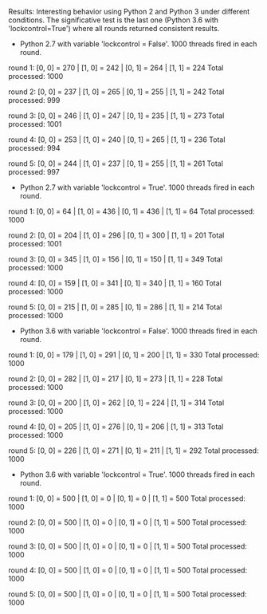 Results:
Interesting behavior using Python 2 and Python 3 under different conditions.
The significative test is the last one (Python 3.6 with 'lockcontrol=True') where all rounds returned consistent results.


* Python 2.7 with variable 'lockcontrol = False'. 1000 threads fired in each round.

round 1:
[0, 0] = 270 | [1, 0] = 242 | [0, 1] = 264 | [1, 1] = 224
Total processed: 1000

round 2:
[0, 0] = 237 | [1, 0] = 265 | [0, 1] = 255 | [1, 1] = 242
Total processed: 999

round 3:
[0, 0] = 246 | [1, 0] = 247 | [0, 1] = 235 | [1, 1] = 273
Total processed: 1001

round 4:
[0, 0] = 253 | [1, 0] = 240 | [0, 1] = 265 | [1, 1] = 236
Total processed: 994

round 5:
[0, 0] = 244 | [1, 0] = 237 | [0, 1] = 255 | [1, 1] = 261
Total processed: 997


* Python 2.7 with variable 'lockcontrol = True'. 1000 threads fired in each round.

round 1:
[0, 0] = 64 | [1, 0] = 436 | [0, 1] = 436 | [1, 1] = 64
Total processed: 1000

round 2:
[0, 0] = 204 | [1, 0] = 296 | [0, 1] = 300 | [1, 1] = 201
Total processed: 1001

round 3:
[0, 0] = 345 | [1, 0] = 156 | [0, 1] = 150 | [1, 1] = 349
Total processed: 1000

round 4:
[0, 0] = 159 | [1, 0] = 341 | [0, 1] = 340 | [1, 1] = 160
Total processed: 1000

round 5:
[0, 0] = 215 | [1, 0] = 285 | [0, 1] = 286 | [1, 1] = 214
Total processed: 1000


* Python 3.6 with variable 'lockcontrol = False'. 1000 threads fired in each round.

round 1:
[0, 0] = 179 | [1, 0] = 291 | [0, 1] = 200 | [1, 1] = 330
Total processed: 1000

round 2:
[0, 0] = 282 | [1, 0] = 217 | [0, 1] = 273 | [1, 1] = 228
Total processed: 1000

round 3:
[0, 0] = 200 | [1, 0] = 262 | [0, 1] = 224 | [1, 1] = 314
Total processed: 1000

round 4:
[0, 0] = 205 | [1, 0] = 276 | [0, 1] = 206 | [1, 1] = 313
Total processed: 1000

round 5:
[0, 0] = 226 | [1, 0] = 271 | [0, 1] = 211 | [1, 1] = 292
Total processed: 1000


* Python 3.6 with variable 'lockcontrol = True'. 1000 threads fired in each round.

round 1:
[0, 0] = 500 | [1, 0] = 0 | [0, 1] = 0 | [1, 1] = 500
Total processed: 1000

round 2:
[0, 0] = 500 | [1, 0] = 0 | [0, 1] = 0 | [1, 1] = 500
Total processed: 1000

round 3:
[0, 0] = 500 | [1, 0] = 0 | [0, 1] = 0 | [1, 1] = 500
Total processed: 1000

round 4:
[0, 0] = 500 | [1, 0] = 0 | [0, 1] = 0 | [1, 1] = 500
Total processed: 1000

round 5:
[0, 0] = 500 | [1, 0] = 0 | [0, 1] = 0 | [1, 1] = 500
Total processed: 1000




